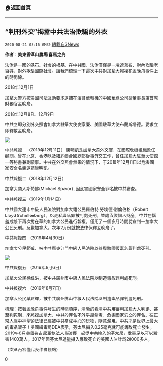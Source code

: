 ###  [:house:返回首頁](https://github.com/ourhimalayas/txt)
---

## “判刑外交”揭露中共法治欺騙的外衣
`2020-08-21 03:16 GM30` [轉載自GNews](https://gnews.org/zh-hant/309231/)

**作者：美東香草山農場 喜馬之光**

法治是一國的基石、社會的根基。在中共國，法治僅僅是一塊遮羞布，對內欺騙老百姓、對外欺騙國際社會。讓我們梳理一下這次中共對加拿大報複在孟晚舟事件上的時間線。

2018年12月1日

加拿大警方按美國司法互助要求逮捕在溫哥華轉機的中國華爲公司副董事長兼首席財務官孟晚舟。

2018年12月8日、12月9日

中共立即分別外交照會加拿大駐華大使麥家廉、美國駐華大使布蘭斯塔德。要求立即釋放孟晚舟。

![](https://s3.amazonaws.com/gnews-media-offload/wp-content/uploads/2020/08/21030704/1-87.jpg)

中共報複一（2018年12月11日） 康明凱是加拿大前外交官，在國際危機組織擔任顧問。曾在北京、香港以及紐約聯合國總部從事外交工作，曾任加拿大駐華大使館一等秘書兼副領事。中共在外交照會無果的情況下，于2018年12月11日以危害國家安全名義逮捕康明凱。

中共報複二（2018年12月12日）

加拿大商人斯帕佛(Michael Spavor) ,因危害國家安全罪名被中共審查。

中共報複三（2019年1月14日）

中共國大連市中級人民法院對加拿大籍公民羅伯特·勞埃德·謝倫伯格（Robert Lloyd Schellenberg），以走私毒品罪被判處死刑，並處沒收個人財産。中共在惱羞成怒下再次對在華的加拿大公民進行報複。僅用了一個多月時間就宣判一加拿大公民死刑。反觀加拿大，次年2月份就按法律保釋孟晚舟了。

中共報複四 （2019年4月30日）

加拿大公民範威，被中共廣東江門中級人民法院以參與跨國販毒名義判處死刑。

![](https://s3.amazonaws.com/gnews-media-offload/wp-content/uploads/2020/08/21030957/2-49.jpg)

中共報複五 （2019年8月6日）

加拿大公民徐偉洪，被中共廣州市中級人民法院以制造毒品罪判處死刑。

中共報複六 （2019年8月7日）

加拿大公民葉建輝，被中共廣州佛山中級人民法院以制造毒品罪判處死刑。

梳理：按著孟晚舟事件發生的時間順序，清晰的看清中共用審判加拿大人判罪、甚至判死刑，來報複加拿大。中共的罪名不外乎是制毒、危害國家安全的罪名。在正常人眼中神聖的法律已經被中共當成手心的玩物，隨意濫用。中共才是世界上最大的毒品販子！美國緝毒局DEA表示，芬太尼攝入0.25毫克就可能導致死亡發生。2019年8月美國弗吉尼亞執法人員破獲一起從中共輸入的芬太尼，數量足以可以殺害1400萬人。2017年因芬太尼過量攝入導致死亡的美國人估計爲28000多人。

（文章內容僅代表作者觀點）

0
